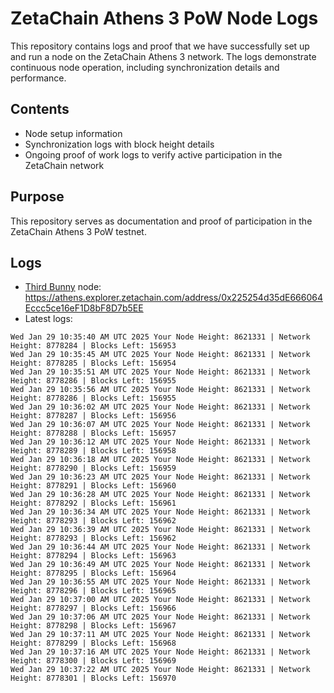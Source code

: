 # ZetaChain Athens 3 PoW Node Logs
This repository contains logs and proof that we have successfully set up and run a node on the ZetaChain Athens 3 network. The logs demonstrate continuous node operation, including synchronization details and performance.

## Contents
- Node setup information
- Synchronization logs with block height details
- Ongoing proof of work logs to verify active participation in the ZetaChain network

## Purpose
This repository serves as documentation and proof of participation in the ZetaChain Athens 3 PoW testnet.

## Logs

- [Third Bunny](https://thirdbunny.xyz/) node: https://athens.explorer.zetachain.com/address/0x225254d35dE666064Eccc5ce16eF1D8bF8D7b5EE
- Latest logs:
```
Wed Jan 29 10:35:40 AM UTC 2025 Your Node Height: 8621331 | Network Height: 8778284 | Blocks Left: 156953
Wed Jan 29 10:35:45 AM UTC 2025 Your Node Height: 8621331 | Network Height: 8778285 | Blocks Left: 156954
Wed Jan 29 10:35:51 AM UTC 2025 Your Node Height: 8621331 | Network Height: 8778286 | Blocks Left: 156955
Wed Jan 29 10:35:56 AM UTC 2025 Your Node Height: 8621331 | Network Height: 8778286 | Blocks Left: 156955
Wed Jan 29 10:36:02 AM UTC 2025 Your Node Height: 8621331 | Network Height: 8778287 | Blocks Left: 156956
Wed Jan 29 10:36:07 AM UTC 2025 Your Node Height: 8621331 | Network Height: 8778288 | Blocks Left: 156957
Wed Jan 29 10:36:12 AM UTC 2025 Your Node Height: 8621331 | Network Height: 8778289 | Blocks Left: 156958
Wed Jan 29 10:36:18 AM UTC 2025 Your Node Height: 8621331 | Network Height: 8778290 | Blocks Left: 156959
Wed Jan 29 10:36:23 AM UTC 2025 Your Node Height: 8621331 | Network Height: 8778291 | Blocks Left: 156960
Wed Jan 29 10:36:28 AM UTC 2025 Your Node Height: 8621331 | Network Height: 8778292 | Blocks Left: 156961
Wed Jan 29 10:36:34 AM UTC 2025 Your Node Height: 8621331 | Network Height: 8778293 | Blocks Left: 156962
Wed Jan 29 10:36:39 AM UTC 2025 Your Node Height: 8621331 | Network Height: 8778293 | Blocks Left: 156962
Wed Jan 29 10:36:44 AM UTC 2025 Your Node Height: 8621331 | Network Height: 8778294 | Blocks Left: 156963
Wed Jan 29 10:36:49 AM UTC 2025 Your Node Height: 8621331 | Network Height: 8778295 | Blocks Left: 156964
Wed Jan 29 10:36:55 AM UTC 2025 Your Node Height: 8621331 | Network Height: 8778296 | Blocks Left: 156965
Wed Jan 29 10:37:00 AM UTC 2025 Your Node Height: 8621331 | Network Height: 8778297 | Blocks Left: 156966
Wed Jan 29 10:37:06 AM UTC 2025 Your Node Height: 8621331 | Network Height: 8778298 | Blocks Left: 156967
Wed Jan 29 10:37:11 AM UTC 2025 Your Node Height: 8621331 | Network Height: 8778299 | Blocks Left: 156968
Wed Jan 29 10:37:16 AM UTC 2025 Your Node Height: 8621331 | Network Height: 8778300 | Blocks Left: 156969
Wed Jan 29 10:37:22 AM UTC 2025 Your Node Height: 8621331 | Network Height: 8778301 | Blocks Left: 156970
```
